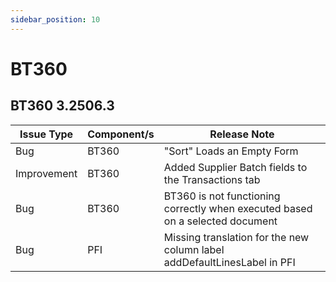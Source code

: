 ```yaml
---
sidebar_position: 10
---
```


# BT360

## BT360 3.2506.3

| Issue Type | Component/s | Release Note |
| --- | --- | --- |
| Bug | BT360 | "Sort" Loads an Empty Form |
| Improvement | BT360 | Added Supplier Batch fields to the Transactions tab |
| Bug | BT360 | BT360 is not functioning correctly when executed based on a selected document |
| Bug | PFI | Missing translation for the new column label addDefaultLinesLabel in PFI |
